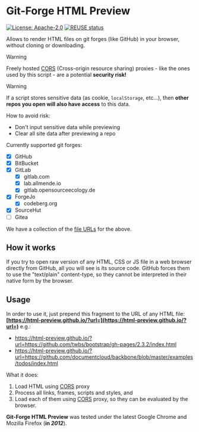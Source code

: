 <!--
SPDX-FileCopyrightText: 2012 - 2021 Jerzy Głowacki <jerzyglowacki@gmail.com>
SPDX-FileCopyrightText: 2024 Robin Vobruba <hoijui.quaero@gmail.com>

SPDX-License-Identifier: Apache-2.0
-->

# Git-Forge HTML Preview

[![License: Apache-2.0](
    https://img.shields.io/badge/License-Apache--2.0-blue.svg)](
    LICENSE.txt)
[![REUSE status](
    https://api.reuse.software/badge/github.com/html-preview/html-preview.github.io)](
    https://api.reuse.software/info/github.com/html-preview/html-preview.github.io)

Allows to render HTML files on git forges (like GitHub) in your browser,
without cloning or downloading.

> [!warning]
> Freely hosted [CORS][CORS] (Cross-origin resource sharing) proxies -
like the ones used by this script -
are a potential **security risk!**

> [!warning]
> If a script stores sensitive data (as cookie, `localStorage`, etc...), then **other repos you open will also have access** to this data.
> 
> How to avoid risk:
> - Don't input sensitive data while previewing
> - Clear all site data after previewing a repo

Currently supported git forges:

- [x] GitHub
- [x] BitBucket
- [x] GitLab
  - [x] gitlab.com
  - [x] lab.allmende.io
  - [x] gitlab.opensourceecology.de
- [x] ForgeJo
  - [x] codeberg.org
- [x] SourceHut
- [ ] Gitea

We have a collection of the [file URLs](forges.md) for the above.

## How it works

If you try to open raw version of any HTML, CSS or JS file
in a web browser directly from GitHub,
all you will see is its source code.
GitHub forces them to use the "text/plain" content-type,
so they cannot be interpreted in their native form by the browser.

## Usage

In order to use it,
just prepend this fragment to the URL of any HTML file:
**[https://html-preview.github.io/?url=](https://html-preview.github.io/?url=)**
e.g.:

- <https://html-preview.github.io/?url=https://github.com/twbs/bootstrap/gh-pages/2.3.2/index.html>
- <https://html-preview.github.io/?url=https://github.com/documentcloud/backbone/blob/master/examples/todos/index.html>

What it does:

1. Load HTML using [CORS] proxy
2. Process all links, frames, scripts and styles, and
3. Load each of them using [CORS] proxy,
    so they can be evaluated by the browser.

**Git-Forge HTML Preview** was tested
under the latest Google Chrome and Mozilla Firefox (**in _2012_**).

[CORS]: https://httptoolkit.com/blog/cors-proxies/
